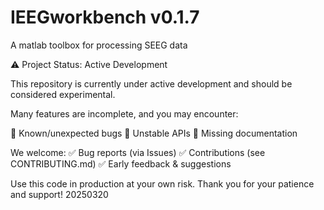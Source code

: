 # IEEGworkbench v0.1.7
A matlab toolbox for processing SEEG data

⚠️ Project Status: Active Development

This repository is currently under active development and ​should be considered experimental. 

Many features are incomplete, and you may encounter:

🐛 Known/unexpected bugs
🚧 Unstable APIs
📝 Missing documentation

We welcome:
✅ Bug reports (via Issues)
✅ Contributions (see CONTRIBUTING.md)
✅ Early feedback & suggestions

Use this code in production at your own risk.
Thank you for your patience and support!
20250320
